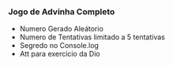 ### Jogo de Advinha Completo
 - Numero Gerado Aleátorio
 - Numero de Tentativas limitado a 5 tentativas
 - Segredo no Console.log
 - Att para exercício da Dio
